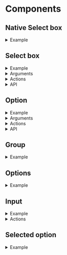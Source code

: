# Components

## Native Select box

<details>
  <summary>Example</summary>

```handlebars
<NativeSelectBox as |sb|>
  <sb.Option @value="1">One</sb.Option>
  <sb.Option @value="2">Two</sb.Option>
  <sb.Option @value="3">Three</sb.Option>
</NativeSelectBox>
```

</details>

## Select box

<details>
  <summary>Example</summary>

```handlebars
<SelectBox as |sb|>
  <sb.Option @value="1">One</sb.Option>
  <sb.Option @value="2">Two</sb.Option>
  <sb.Option @value="3">Three</sb.Option>
</SelectBox>
```

</details>

<details>
  <summary>Arguments</summary>
  <table width="100%">
    <tr>
      <td><code>@disabled</code></td>
      <td>If true, the component will be unfocusable, and if it contained an input, then that too will be disabled</td>
    </tr>
    <tr>
      <td><code>@multiple</code></td>
      <td>If true, <code>@value</code> is expected to be an array.</td>
    </tr>
    <tr>
      <td><code>@searchDelayTime</code></td>
      <td>Milliseconds to debounce the <code>@onSearch</code> action from firing (default 100)</td>
    </tr>
    <tr>
      <td><code>@searchMinChars</code></td>
      <td>Prevents the <code>@onSearch</code> action from firing until there are enough chars (default 1)</td>
    </tr>
    <tr>
      <td><code>@searchSlowTime</code></td>
      <td>Milliseconds before a search is considered to be taking too long (default 500)</td>
    </tr>
    <tr>
      <td><code>@value</code></td>
      <td>Used to determine which option(s) are selected, can be a promise</td>
    </tr>
  </table>
</details>

<details>
  <summary>Actions</summary>
  <table width="100%">
    <tr>
      <td><code>@onSelect</code></td>
      <td>
        Fired when an option is clicked, or enter is pressed regardless as
        to whether the value changed or not.
      </td>
    </tr>
    <tr>
      <td><code>@onUpdate</code></td>
      <td>
        Fired whenever the value changes, either because a new <code>@value</code> argument was received, or a selection was made by the user that resulted in the value changing.
      </td>
    </tr>
    <tr>
      <td><code>@onBuildSelection</code></td>
      <td>
        Fired whenever a selection is made. This function receives the value most recently
        selected, and the currently selected values. The return value is used as the final selection.
        This is primarily used to customise the default behaviour of a multiple select box, where this behaviour is undefined by default and totally depends on your use-case.
      </td>
    </tr>
    <tr>
      <td><code>@onSearch</code></td>
      <td>Fired when the select box decides to run a search</td>
    </tr>
    <tr>
      <td><code>@onSearched</code></td>
      <td>Fired after the <em>last succesful</em> search attempt</td>
    </tr>
    <tr>
      <td><code>@onSearchError</code></td>
      <td>Fired if a search attempt failed</td>
    </tr>
    <tr>
      <td><code>@onReady</code></td>
      <td>Fired when the select box is ready. A useful opportunity to get access to the select box's API which is passed as a parameter.</td>
    </tr>
    <tr>
      <td><code>@onFocusLeave</code></td>
      <td>This is fired when the select box is no longer being interacte with. For example, the user clicks outside it, or tabs away. </td>
    </tr>
    <tr>
      <td><code>@onOpen</code></td>
      <td>
        Fired when the select box is opened
      </td>
    </tr>
    <tr>
      <td><code>@onClose</code></td>
      <td>
        Fired when the select box is closed
      </td>
    </tr>
    <tr>
      <td><code>@onPressBackspace</code></td>
      <td></td>
    </tr>
    <tr>
      <td><code>@onPressDown</code></td>
      <td></td>
    </tr>
    <tr>
      <td><code>@onPressEnter</code></td>
      <td></td>
    </tr>
    <tr>
      <td><code>@onPressEscape</code></td>
      <td></td>
    </tr>
    <tr>
      <td><code>@onPressKey</code></td>
      <td></td>
    </tr>
    <tr>
      <td><code>@onPressLeft</code></td>
      <td></td>
    </tr>
    <tr>
      <td><code>@onPressRight</code></td>
      <td></td>
    </tr>
    <tr>
      <td><code>@onPressTab</code></td>
      <td></td>
    </tr>
    <tr>
      <td><code>@onPressUp</code></td>
      <td></td>
    </tr>
  </table>
</details>

<details>
  <summary>API</summary>
  <table width="100%">
    <caption>Actions</caption>
    <tr>
      <td><code>sb.select</code></td>
      <td>
        Selects arbitrary value(s). This mimics the making a selection, and so <code>@onSelect</code> will fire.  <code>@onUpdate</code> will also fire if the value is different.
      </td>
    </tr>
    <tr>
      <td><code>sb.update</code></td>
      <td>
        Updates the select box with a new value(s). This is subtly different from <code>sb.select</code>. It will not fire <code>@onSelect</code>. It is useful for resetting the select box after a selection is made.
        <code>@onUpdate</code> will fire.
      </td>
    </tr>
    <tr>
      <td><code>sb.selectActiveOption</code></td>
      <td>Selects the value of whichever option is currently active</td>
    </tr>
    <tr>
      <td><code>sb.activateNextOption</code></td>
      <td>
        Activates the next option.
        If <code>scrollIntoView</code> is false, the option won't be scrolled to.
      </td>
    </tr>
    <tr>
      <td><code>sb.activatePreviousOption</code></td>
      <td>
        Activates the previous option.
        If <code>scrollIntoView</code> is false, the option won't be scrolled to.
      </td>
    </tr>
    <tr>
      <td><code>sb.activateOptionForValue</code></td>
      <td>
        Activates the first option that matches the given value.
        If <code>scrollIntoView</code> is false, the option won't be scrolled to.
      </td>
    </tr>
    <tr>
      <td><code>sb.activateOptionAtIndex</code></td>
      <td>
        Activates the option at the given index.
        If <code>scrollIntoView</code> is false, the option won't be scrolled to.
      </td>
    </tr>
    <tr>
      <td><code>sb.activateOptionForKeyCode</code></td>
      <td>
        Mimics native select box behaviour by jumping to an appopriate option based on the <code>textContent</code> of the options. <a href="https://zestia.github.io/ember-select-box/#/simple-select">Demo</a>.
        If <code>scrollIntoView</code> is false, the option won't be scrolled to.
      </td>
    </tr>
    <tr>
      <td><code>sb.deactivateOptions</code></td>
      <td>Makes no option be active</td>
    </tr>
    <tr>
      <td><code>sb.search</code></td>
      <td>Runs an arbitrary search using the search function provided by <code>@onSearch</code></td>
    </tr>
    <tr>
      <td><code>sb.cancelSearch</code></td>
      <td>
        Cancels searches currently in progress
      </td>
    </tr>
    <tr>
      <td><code>sb.setInputValue</code></td>
      <td>
        Update the input value. Useful for prefilling the input with the active option text for example.
      </td>
    </tr>
    <tr>
      <td><code>sb.focusInput</code></td>
      <td>Focuses the input associated with the select box</td>
    </tr>
    <tr>
      <td><code>sb.blurInput</code></td>
      <td>Unfocuses the input associated with the select box</td>
    </tr>
    <tr>
      <td><code>sb.open</code></td>
      <td>Opens the select box</td>
    </tr>
    <tr>
      <td><code>sb.toggle</code></td>
      <td>Opens or closes the select box</td>
    </tr>
    <tr>
      <td><code>sb.close</code></td>
      <td>Closes the select box</td>
    </tr>
  </table>

  <table width="100%">
    <caption>Properties</caption>
    <tr>
      <td><code>sb.element</code></td>
      <td>The element of the select box</td>
    </tr>
    <tr>
      <td><code>sb.value</code></td>
      <td>The selected value(s) of the select box</td>
    </tr>
    <tr>
      <td><code>sb.isFulfilled</code></td>
      <td>True if <code>@value</code> resolved</td>
    </tr>
    <tr>
      <td><code>sb.isPending</code></td>
      <td>True whilst <code>@value</code> is being resovled</td>
    </tr>
    <tr>
      <td><code>sb.isRejected</code></td>
      <td>True if <code>@value</code> failed to resolve</td>
    </tr>
    <tr>
      <td><code>sb.isSettled</code></td>
      <td>True once <code>@value</code> has resolved or rejected</td>
    </tr>
    <tr>
      <td><code>sb.isBusy</code></td>
      <td>True if the select box is resolving the <code>@value</code> argument, or it is waiting for a search to finish</td>
    </tr>
    <tr>
      <td><code>sb.isDisabled</code></td>
      <td>Whether or not the select box is currently disabled</td>
    </tr>
    <tr>
      <td><code>sb.isMultiple</code></td>
      <td>Whether the select box allows selecting multiple values</td>
    </tr>
    <tr>
      <td><code>sb.isOpen</code></td>
      <td>Whether the select box is open</td>
    </tr>
    <tr>
      <td><code>sb.isSlowSearch</code></td>
      <td>Whether the promised search results are taking longer than expected</td>
    </tr>
  </table>
</details>

## Option

<details>
  <summary>Example</summary>

```handlebars
<sb.Option @value={{this.model}} as |o|>
  {{o.value.name}}
</sb.Option>
```

</details>

<details>
  <summary>Arguments</summary>
  <table width="100%">
    <tr>
      <td><code>@disabled</code></td>
      <td>Prevents the option from being selected</td>
    </tr>
    <tr>
      <td><code>@selected</code></td>
      <td>
        For manually specifying that this option is selected.
        Preferably, allow selection to be automatically computed by just setting <code>@value</code>
      </td>
    </tr>
    <tr>
      <td><code>@value</code></td>
      <td>Can be anything, including a promise</td>
    </tr>
  </table>
</details>

<details>
  <summary>Actions</summary>
  <table width="100%">
    <tr>
      <td><code>@onActivate</code></td>
      <td>Fired when an individual option is activated by mousing over, or via keyboard control</td>
    </tr>
    <tr>
      <td><code>@onSelect</code></td>
      <td>Fired when an individual option is selected by clicking or pressing Enter</td>
    </tr>
  </table>
</details>

<details>
  <summary>API</summary>
  <table width="100%">
    <caption>Template only properties</caption>
    <tr>
      <td><code>o.element</code></td>
      <td>The DOM element of the option component</td>
    </tr>
    <tr>
      <td><code>o.value</code></td>
      <td>The value of the option</td>
    </tr>
    <tr>
      <td><code>o.isFulfilled</code></td>
      <td>True if <code>@value</code> resolved</td>
    </tr>
    <tr>
      <td><code>o.isPending</code></td>
      <td>True whilst <code>@value</code> is being resovled</td>
    </tr>
    <tr>
      <td><code>o.isRejected</code></td>
      <td>True if <code>@value</code> failed to resolve</td>
    </tr>
    <tr>
      <td><code>o.isSettled</code></td>
      <td>True once <code>@value</code> has resolved or rejected</td>
    </tr>
    <tr>
      <td><code>o.index</code></td>
      <td>The index of the option amongst the options</td>
    </tr>
    <tr>
      <td><code>o.isActive</code></td>
      <td>True if the option is active</td>
    </tr>
    <tr>
      <td><code>o.isDisabled</code></td>
      <td>Whether or not the option is currently disabled</td>
    </tr>
    <tr>
      <td><code>o.isSelected</code></td>
      <td>Whether or not the option is currently selected</td>
    </tr>
  </table>
</details>

## Group

<details>
  <summary>Example</summary>

```handlebars
<sb.Group @label="Things">
  {{!-- Render options here --}}}
</sb.Group>
```

</details>

## Options

<details>
  <summary>Example</summary>

```handlebars
<sb.Options>
  {{!-- Render options here --}}
</sb.Options>
```

</details>

## Input

<details>
  <summary>Example</summary>

```handlebars
<sb.Input />
```

</details>

<details>
  <summary>Actions</summary>
  <table width="100%">
    <tr>
      <td><code>@onClear</code></td>
      <td>Fired when text is cleared completely</td>
    </tr>
    <tr>
      <td><code>@onDelete</code></td>
      <td>Fired when there is no text present, but backspace is pressed.</td>
    </tr>
  </table>
</details>

## Selected option

<details>
  <summary>Example</summary>

```handlebars
<sb.SelectedOption>
  {{!-- Render the select box's value here --}}
</sb.SelectedOption>
```

## Selected options

<details>
  <summary>Example</summary>

```handlebars
<sb.SelectedOptions>
  {{!-- Render the select box's values here --}}
</sb.SelectedOptions>
```

</details>
